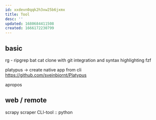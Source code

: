 ```yaml
---
id: xxdevn0qqk2h3xw25b6jxmx
title: Tool
desc: ''
updated: 1680684411508
created: 1666172230799
---
```

## basic
rg - ripgrep
bat
  cat clone with git integration and syntax highlighting
fzf

platypus -> create native app from cli https://github.com/sveinbjornt/Platypus

apropos

## web / remote
scrapy
    scraper CLI-tool :: python
